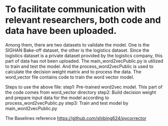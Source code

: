 # To facilitate communication with relevant researchers, both code and data have been uploaded. 
Among them, there are two datasets to validate the model. One is the SIGHAN Bake-off dataset, the other is the logistics dataset. 
Since the logistics dataset is a private dataset provided by the logistics company, this part of data has not been uploaded. 
The main_word2vecPublic.py is utilized to train and test the model. 
And the process_word2vecPublic is used to calculate the decision weight matrix and to process the data.
The word_vector file contains code to train the word vector model. 

Steps to use the above file:
step1: Pre-trained word2vec model. This part of the code comes from word_vector directory
step2: Build decision weight and prepare input data for the model according to process_word2vecPublic.py
step3: Train and test model by main_word2vecPublic.py




The Baselines reference https://github.com/shibing624/pycorrector
